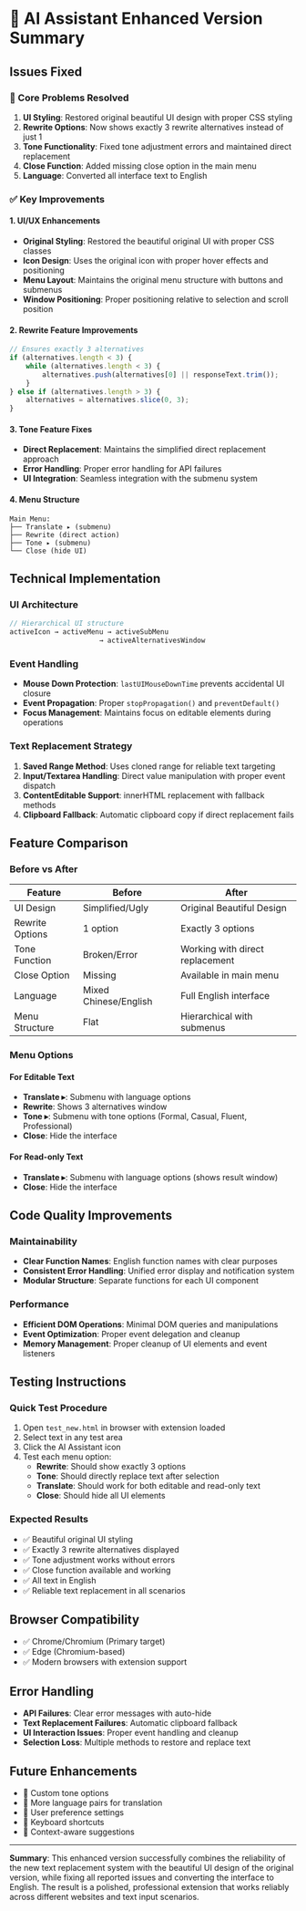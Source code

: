 # 🚀 AI Assistant Enhanced Version Summary

## Issues Fixed

### 🎯 Core Problems Resolved
1. **UI Styling**: Restored original beautiful UI design with proper CSS styling
2. **Rewrite Options**: Now shows exactly 3 rewrite alternatives instead of just 1
3. **Tone Functionality**: Fixed tone adjustment errors and maintained direct replacement
4. **Close Function**: Added missing close option in the main menu
5. **Language**: Converted all interface text to English

### ✅ Key Improvements

#### 1. UI/UX Enhancements
- **Original Styling**: Restored the beautiful original UI with proper CSS classes
- **Icon Design**: Uses the original icon with proper hover effects and positioning
- **Menu Layout**: Maintains the original menu structure with buttons and submenus
- **Window Positioning**: Proper positioning relative to selection and scroll position

#### 2. Rewrite Feature Improvements
```javascript
// Ensures exactly 3 alternatives
if (alternatives.length < 3) {
    while (alternatives.length < 3) {
        alternatives.push(alternatives[0] || responseText.trim());
    }
} else if (alternatives.length > 3) {
    alternatives = alternatives.slice(0, 3);
}
```

#### 3. Tone Feature Fixes
- **Direct Replacement**: Maintains the simplified direct replacement approach
- **Error Handling**: Proper error handling for API failures
- **UI Integration**: Seamless integration with the submenu system

#### 4. Menu Structure
```
Main Menu:
├── Translate ▸ (submenu)
├── Rewrite (direct action)
├── Tone ▸ (submenu)
└── Close (hide UI)
```

## Technical Implementation

### UI Architecture
```javascript
// Hierarchical UI structure
activeIcon → activeMenu → activeSubMenu
                      → activeAlternativesWindow
```

### Event Handling
- **Mouse Down Protection**: `lastUIMouseDownTime` prevents accidental UI closure
- **Event Propagation**: Proper `stopPropagation()` and `preventDefault()`
- **Focus Management**: Maintains focus on editable elements during operations

### Text Replacement Strategy
1. **Saved Range Method**: Uses cloned range for reliable text targeting
2. **Input/Textarea Handling**: Direct value manipulation with proper event dispatch
3. **ContentEditable Support**: innerHTML replacement with fallback methods
4. **Clipboard Fallback**: Automatic clipboard copy if direct replacement fails

## Feature Comparison

### Before vs After
| Feature | Before | After |
|---------|--------|-------|
| UI Design | Simplified/Ugly | Original Beautiful Design |
| Rewrite Options | 1 option | Exactly 3 options |
| Tone Function | Broken/Error | Working with direct replacement |
| Close Option | Missing | Available in main menu |
| Language | Mixed Chinese/English | Full English interface |
| Menu Structure | Flat | Hierarchical with submenus |

### Menu Options

#### For Editable Text
- **Translate ▸**: Submenu with language options
- **Rewrite**: Shows 3 alternatives window
- **Tone ▸**: Submenu with tone options (Formal, Casual, Fluent, Professional)
- **Close**: Hide the interface

#### For Read-only Text
- **Translate ▸**: Submenu with language options (shows result window)
- **Close**: Hide the interface

## Code Quality Improvements

### Maintainability
- **Clear Function Names**: English function names with clear purposes
- **Consistent Error Handling**: Unified error display and notification system
- **Modular Structure**: Separate functions for each UI component

### Performance
- **Efficient DOM Operations**: Minimal DOM queries and manipulations
- **Event Optimization**: Proper event delegation and cleanup
- **Memory Management**: Proper cleanup of UI elements and event listeners

## Testing Instructions

### Quick Test Procedure
1. Open `test_new.html` in browser with extension loaded
2. Select text in any test area
3. Click the AI Assistant icon
4. Test each menu option:
   - **Rewrite**: Should show exactly 3 options
   - **Tone**: Should directly replace text after selection
   - **Translate**: Should work for both editable and read-only text
   - **Close**: Should hide all UI elements

### Expected Results
- ✅ Beautiful original UI styling
- ✅ Exactly 3 rewrite alternatives displayed
- ✅ Tone adjustment works without errors
- ✅ Close function available and working
- ✅ All text in English
- ✅ Reliable text replacement in all scenarios

## Browser Compatibility
- ✅ Chrome/Chromium (Primary target)
- ✅ Edge (Chromium-based)
- ✅ Modern browsers with extension support

## Error Handling
- **API Failures**: Clear error messages with auto-hide
- **Text Replacement Failures**: Automatic clipboard fallback
- **UI Interaction Issues**: Proper event handling and cleanup
- **Selection Loss**: Multiple methods to restore and replace text

## Future Enhancements
- 🔮 Custom tone options
- 🔮 More language pairs for translation
- 🔮 User preference settings
- 🔮 Keyboard shortcuts
- 🔮 Context-aware suggestions

---

**Summary**: This enhanced version successfully combines the reliability of the new text replacement system with the beautiful UI design of the original version, while fixing all reported issues and converting the interface to English. The result is a polished, professional extension that works reliably across different websites and text input scenarios.